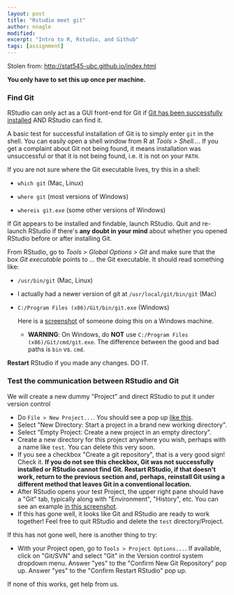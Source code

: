 ```yaml
---
layout: post
title: "Rstudio meet git"
author: nnagle
modified:
excerpt: "Intro to R, Rstudio, and Github"
tags: [assignment]
---
```


Stolen from: http://stat545-ubc.github.io/index.html

**You only have to set this up once per machine.**

### Find Git


RStudio can only act as a GUI front-end for Git if [Git has been successfully installed](git01_git-install.html) AND RStudio can find it.

A basic test for successful installation of Git is to simply enter `git` in the shell.  You can easily open a shell window from R at *Tools > Shell...*. If you get a complaint about Git not being found, it means installation was unsuccessful or that it is not being found, i.e. it is not on your `PATH`.

If you are not sure where the Git executable lives, try this in a shell:

* `which git` (Mac, Linux)

* `where git` (most versions of Windows)

* `whereis git.exe` (some other versions of Windows)

If Git appears to be installed and findable, launch RStudio. Quit and re-launch RStudio if there's __any doubt in your mind__ about whether you opened RStudio before or after installing Git.

From RStudio, go to *Tools > Global Options > Git* and make sure that the box *Git executable* points to ... the Git executable. It should read something like:

  * `/usr/bin/git` (Mac, Linux)

  * I actually had a newer version of git at `/usr/local/git/bin/git` (Mac)

  * `C:/Program Files (x86)/Git/bin/git.exe` (Windows)

    Here is a [screenshot](http://www.molecularecologist.com/wp-content/uploads/2013/11/Screenshot-2013-11-12-09.53.56-Copy1.png) of someone doing this on a Windows machine.

    - __WARNING__: On Windows, do __NOT__ use `C:/Program Files (x86)/Git/cmd/git.exe`. The difference between the good and bad paths is `bin` vs. `cmd`.

__Restart__ RStudio if you made any changes. DO IT.

### Test the communication between RStudio and Git

We will create a new dummy "Project" and direct RStudio to put it under version control

  - Do `File > New Project...`. You should see a pop up [like this](http://www.rstudio.com/images/screenshots/rstudio-projects_new.png).
  - Select "New Directory: Start a project in a brand new working directory".
  - Select "Empty Project: Create a new project in an empty directory".
  - Create a new directory for this project anywhere you wish, perhaps with a name like `test`. You can delete this very soon.
  - If you see a checkbox "Create a git repository", that is a very good sign! Check it. **If you do not see this checkbox, Git was not successfully installed or RStudio cannot find Git. Restart RStudio, if that doesn't work, return to the previous section and, perhaps, reinstall Git using a different method that leaves Git in a conventional location.**
  - After RStudio opens your test Project, the upper right pane should have a "Git" tab, typically along with "Environment", "History", etc. You can see an example [in this screenshot](http://www.rstudio.com/images/screenshots/rstudio-vcs.png).
  - If this has gone well, it looks like Git and RStudio are ready to work together! Feel free to quit RStudio and delete the `test` directory/Project.

If this has not gone well, here is another thing to try:

  - With your Project open, go to `Tools > Project Options...`. If available, click on "Git/SVN" and select "Git" in the Version control system dropdown menu. Answer "yes" to the "Confirm New Git Repository" pop up. Answer "yes" to the "Confirm Restart RStudio" pop up.

If none of this works, get help from us.
